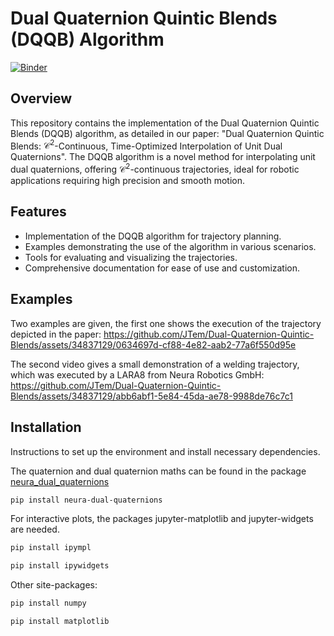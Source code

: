 # Dual Quaternion Quintic Blends (DQQB) Algorithm

[![Binder](https://mybinder.org/badge_logo.svg)](https://mybinder.org/v2/gh/JTem/Dual-Quaternion-Quintic-Blends/main?labpath=interpolator_example.ipynb)

## Overview
This repository contains the implementation of the Dual Quaternion Quintic Blends (DQQB) algorithm, as detailed in our paper: "Dual Quaternion Quintic Blends: $\mathcal{C}^2$-Continuous, Time-Optimized Interpolation of Unit Dual Quaternions". The DQQB algorithm is a novel method for interpolating unit dual quaternions, offering $\mathcal{C}^2$-continuous trajectories, ideal for robotic applications requiring high precision and smooth motion.




## Features
- Implementation of the DQQB algorithm for trajectory planning.
- Examples demonstrating the use of the algorithm in various scenarios.
- Tools for evaluating and visualizing the trajectories.
- Comprehensive documentation for ease of use and customization.

## Examples
Two examples are given, 
the first one shows the execution of the trajectory depicted in the paper:
https://github.com/JTem/Dual-Quaternion-Quintic-Blends/assets/34837129/0634697d-cf88-4e82-aab2-77a6f550d95e

The second video gives a small demonstration of a welding trajectory, which was executed by a LARA8 from Neura Robotics GmbH:
https://github.com/JTem/Dual-Quaternion-Quintic-Blends/assets/34837129/abb6abf1-5e84-45da-ae78-9988de76c7c1

## Installation
Instructions to set up the environment and install necessary dependencies.

The quaternion and dual quaternion maths can be found in the package [neura_dual_quaternions](https://github.com/JTem/neura_dual_quaternions)

```bash
pip install neura-dual-quaternions
```

For interactive plots, the packages jupyter-matplotlib and jupyter-widgets are needed.

```bash
pip install ipympl
```

```bash
pip install ipywidgets
```

Other site-packages:

```bash
pip install numpy
```

```bash
pip install matplotlib
```






